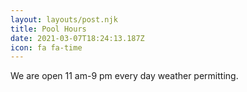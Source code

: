 ```yaml
---
layout: layouts/post.njk
title: Pool Hours
date: 2021-03-07T18:24:13.187Z
icon: fa fa-time
---
```

We are open 11 am-9 pm every day weather permitting.
